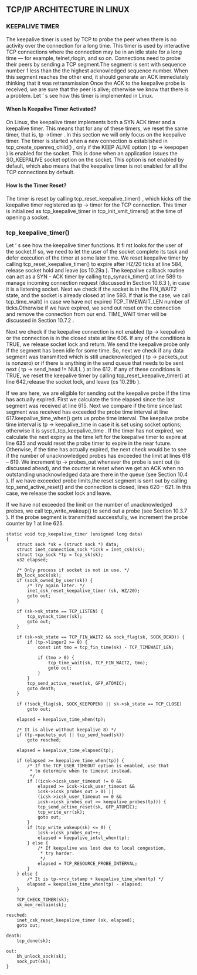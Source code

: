 ## TCP/IP ARCHITECTURE IN LINUX

### KEEPALIVE TIMER

The keepalive timer is used by TCP to probe the peer when there is no activity over the connection for a long time. This timer is used by interactive TCP connections where the connection may be in an idle state for a long time — for example, telnet,rlogin, and so on. Connections need to probe their peers by sending a TCP segment.The segment is sent with sequence number 1 less than the the highest acknowledged sequence number. When this segment reaches the other end, it should generate an ACK immediately thinking that it was retransmission Once the ACK to the keepalive probe is received, we are sure that the peer is alive; otherwise we know that there is a problem. Let ’ s see how this timer is implemented in Linux. 

#### When Is Keepalive Timer Activated? 

On Linux, the keepalive timer implements both a SYN ACK timer and a keepalive
timer. This means that for any of these timers, we reset the same timer, that is, tp →timer . In this section we will only focus on the keepalive timer. The timer is started when a new connection is established in tcp_create_openreq_child() , only if the KEEP ALIVE option ( tp → keepopen ) is enabled for the socket. This is done when an application issues the SO_KEEPALIVE socket option on the socket. This option is not enabled by default, which also means that the keepalive timer is not enabled for all the TCP connections by default. 

####  How Is the Timer Reset? 

The timer is reset by calling tcp_reset_keepalive_timer() , which kicks off the keepalive timer registered as tp → timer for the TCP connection. This timer is initialized as tcp_keepalive_timer in tcp_init_xmit_timers() at the time of opening a socket. 

###  tcp_keepalive_timer()

Let ’ s see how the keepalive timer functions. It fi rst looks for the user of the socket.If so, we need to let the user of the socket complete its task and defer execution of the timer at some later time. We reset keepalive timer by calling tcp_reset_keepalive_timer() to expire after HZ/20 ticks at line 584, release socket hold and leave (cs 10.29a ). The keepalive callback routine can act as a SYN - ACK timer by calling tcp_synack_timer() at line 589 to manage incoming connection request (discussed in Section 10.6.3 ), in case it is a listening socket. Next we check if the socket is in the FIN_WAIT2 state, and the socket is already closed at line 593. If that is the case, we call tcp_time_wait() in case we have not expired TCP_TIMEWAIT_LEN number of ticks.Otherwise if we have expired, we send out reset on the connection and remove the connection from our end. TIME_WAIT timer will be discussed in Section 10.7.2 .

Next we check if the keepalive connection is not enabled (tp → keepalive) or
the connection is in the closed state at line 606. If any of the conditions is TRUE, we release socket lock and return. We send the keepalive probe only if the segment has been idle for some time. So, next we check if any data segment was transmitted which is still unacknowledged ( tp → packets_out is nonzero) or if there is anything in the send queue that needs to be sent next ( tp → send_head != NULL ) at line 612. If any of these conditions is TRUE, we reset the keepalive timer by calling tcp_reset_keepalive_timer() at line 642,release the socket lock, and leave (cs 10.29b ).

If we are here, we are eligible for sending out the keepalive probe if the time
has actually expired. First we calculate the time elapsed since the last segment was received at line 615. Next we compare if the time since last segment was received has exceeded the probe time interval at line 617.keepalive_time_when() gets us probe time interval. The keepalive probe time interval is tp → keepalive_time in case it is set using socket options; otherwise it is sysctl_tcp_keepalive_time . If the timer has not expired, we calculate the next expiry as the time left for the keepalive timer to expire at line 635 and would reset the probe timer to expire in the near future.
Otherwise, if the time has actually expired, the next check would be to see if the number of unacknowledged probes has exceeded the limit at lines 618 – 619. We increment tp → probes_out whenever the probe is sent out (is discussed ahead), and the counter is reset when we get an ACK when no outstanding unacknowledged data are there in the queue (see Section 10.4 ). If we have exceeded probe limits,the reset segment is sent out by calling tcp_send_active_reset() and the connection is closed, lines 620 – 621. In this case, we release the socket lock and leave.

If we have not exceeded the limit on the number of unacknowledged probes,
we call tcp_write_wakeup() to send out a probe (see Section 10.3.7 ). If the probe segment is transmitted successfully, we increment the probe counter by 1 at line 625. 


```
static void tcp_keepalive_timer (unsigned long data)
{
    struct sock *sk = (struct sock *) data;
    struct inet_connection_sock *icsk = inet_csk(sk);
    struct tcp_sock *tp = tcp_sk(sk);
    u32 elapsed;

    /* Only process if socket is not in use. */
    bh_lock_sock(sk);
    if (sock_owned_by_user(sk)) {
        /* Try again later. */
        inet_csk_reset_keepalive_timer (sk, HZ/20);
        goto out;
    }

    if (sk->sk_state == TCP_LISTEN) {
        tcp_synack_timer(sk);
        goto out;
    }

    if (sk->sk_state == TCP_FIN_WAIT2 && sock_flag(sk, SOCK_DEAD)) {
        if (tp->linger2 >= 0) {
            const int tmo = tcp_fin_time(sk) - TCP_TIMEWAIT_LEN;

            if (tmo > 0) {
                tcp_time_wait(sk, TCP_FIN_WAIT2, tmo);
                goto out;
            }
        }
        tcp_send_active_reset(sk, GFP_ATOMIC);
        goto death;
    }

    if (!sock_flag(sk, SOCK_KEEPOPEN) || sk->sk_state == TCP_CLOSE)
        goto out;

    elapsed = keepalive_time_when(tp);

    /* It is alive without keepalive 8) */
    if (tp->packets_out || tcp_send_head(sk))
        goto resched;

    elapsed = keepalive_time_elapsed(tp);

    if (elapsed >= keepalive_time_when(tp)) {
        /* If the TCP_USER_TIMEOUT option is enabled, use that
         * to determine when to timeout instead.
         */
        if ((icsk->icsk_user_timeout != 0 &&
            elapsed >= icsk->icsk_user_timeout &&
            icsk->icsk_probes_out > 0) ||
            (icsk->icsk_user_timeout == 0 &&
            icsk->icsk_probes_out >= keepalive_probes(tp))) {
            tcp_send_active_reset(sk, GFP_ATOMIC);
            tcp_write_err(sk);
            goto out;
        }
        if (tcp_write_wakeup(sk) <= 0) {
            icsk->icsk_probes_out++;
            elapsed = keepalive_intvl_when(tp);
        } else {
            /* If keepalive was lost due to local congestion,
             * try harder.
             */
            elapsed = TCP_RESOURCE_PROBE_INTERVAL;
        }
    } else {
        /* It is tp->rcv_tstamp + keepalive_time_when(tp) */
        elapsed = keepalive_time_when(tp) - elapsed;
    }

    TCP_CHECK_TIMER(sk);
    sk_mem_reclaim(sk);

resched:
    inet_csk_reset_keepalive_timer (sk, elapsed);
    goto out;

death:
    tcp_done(sk);

out:
    bh_unlock_sock(sk);
    sock_put(sk);
}

```


